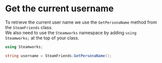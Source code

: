 # Get the current username

To retrieve the current user name we use the `GetPersonaName` method from the `SteamFriends` class.\
We also need to use the `Steamworks` namespace by adding `using Steamworks;` at the top of your class.

```csharp
using Steamworks;

string username = SteamFriends.GetPersonaName();
```
